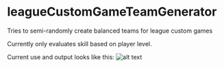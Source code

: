 # leagueCustomGameTeamGenerator
Tries to semi-randomly create balanced teams for league custom games

Currently only evaluates skill based on player level.

Current use and output looks like this:
![alt text](https://i.imgur.com/RtQrR2N.png)
